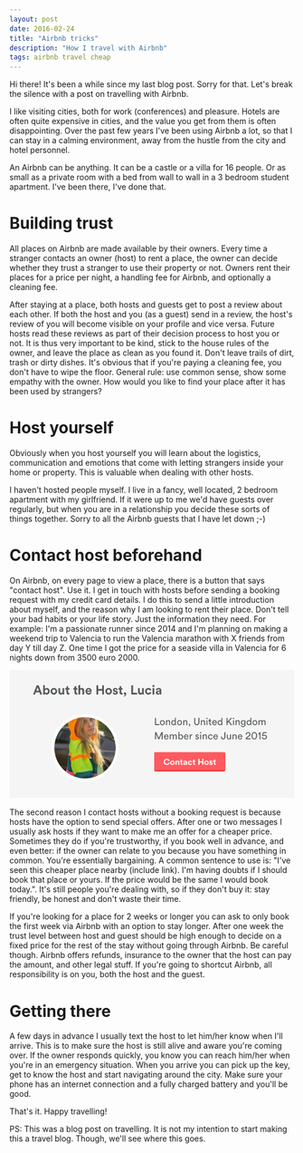 ```yaml
---
layout: post
date: 2016-02-24
title: "Airbnb tricks"
description: "How I travel with Airbnb"
tags: airbnb travel cheap
---
```


Hi there! It's been a while since my last blog post. Sorry for that. Let's break the silence with a post on travelling with Airbnb.

I like visiting cities, both for work (conferences) and pleasure. Hotels are often quite expensive in cities, and the value you get from them is often disappointing. Over the past few years I've been using Airbnb a lot, so that I can stay in a calming environment, away from the hustle from the city and hotel personnel.

An Airbnb can be anything. It can be a castle or a villa for 16 people. Or as small as a private room with a bed from wall to wall in a 3 bedroom student apartment. I've been there, I've done that.

# Building trust

All places on Airbnb are made available by their owners. Every time a stranger contacts an owner (host) to rent a place, the owner can decide whether they trust a stranger to use their property or not. Owners rent their places for a price per night, a handling fee for Airbnb, and optionally a cleaning fee.

After staying at a place, both hosts and guests get to post a review about each other. If both the host and you (as a guest) send in a review, the host's review of you will become visible on your profile and vice versa. Future hosts read these reviews as part of their decision process to host you or not. It is thus very important to be kind, stick to the house rules of the owner, and leave the place as clean as you found it. Don't leave trails of dirt, trash or dirty dishes. It's obvious that if you're paying a cleaning fee, you don't have to wipe the floor. General rule: use common sense, show some empathy with the owner. How would you like to find your place after it has been used by strangers?

# Host yourself

Obviously when you host yourself you will learn about the logistics, communication and emotions that come with letting strangers inside your home or property. This is valuable when dealing with other hosts.

I haven't hosted people myself. I live in a fancy, well located, 2 bedroom apartment with my girlfriend. If it were up to me we'd have guests over regularly, but when you are in a relationship you decide these sorts of things together. Sorry to all the Airbnb guests that I have let down ;-)

# Contact host beforehand

On Airbnb, on every page to view a place, there is a button that says "contact host". Use it. I get in touch with hosts before sending a booking request with my credit card details. I do this to send a little introduction about myself, and the reason why I am looking to rent their place. Don't tell your bad habits or your life story. Just the information they need. For example: I'm a passionate runner since 2014 and I'm planning on making a weekend trip to Valencia to run the Valencia marathon with X friends from day Y till day Z. One time I got the price for a seaside villa in Valencia for 6 nights down from 3500 euro 2000.

![contact host](/assets/article_images/2016-02-24-airbnb-tricks/contact-host.png)

The second reason I contact hosts without a booking request is because hosts have the option to send special offers. After one or two messages I usually ask hosts if they want to make me an offer for a cheaper price. Sometimes they do if you're trustworthy, if you book well in advance, and even better: if the owner can relate to you because you have something in common. You're essentially bargaining. A common sentence to use is: "I've seen this cheaper place nearby (include link). I'm having doubts if I should book that place or yours. If the price would be the same I would book today.". It's still people you're dealing with, so if they don't buy it: stay friendly, be honest and don't waste their time.

If you're looking for a place for 2 weeks or longer you can ask to only book the first week via Airbnb with an option to stay longer. After one week the trust level between host and guest should be high enough to decide on a fixed price for the rest of the stay without going through Airbnb. Be careful though. Airbnb offers refunds, insurance to the owner that the host can pay the amount, and other legal stuff. If you're going to shortcut Airbnb, all responsibility is on you, both the host and the guest.

# Getting there

A few days in advance I usually text the host to let him/her know when I'll arrive. This is to make sure the host is still alive and aware you're coming over. If the owner responds quickly, you know you can reach him/her when you're in an emergency situation. When you arrive you can pick up the key, get to know the host and start navigating around the city. Make sure your phone has an internet connection and a fully charged battery and you'll be good.

That's it. Happy travelling!

PS: This was a blog post on travelling. It is not my intention to start making this a travel blog. Though, we'll see where this goes.